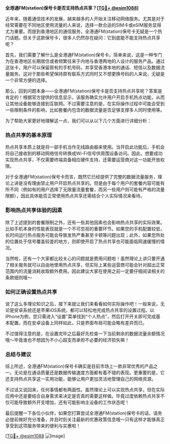 **全港通FM(station)保号卡是否支持热点共享？[[TG💪+ @esim1088](https://t.me/s/esim1088)]**

近年来，随着通信技术的发展，越来越多的人开始关注移动网络服务。尤其是对于经常需要在不同地区使用流量的人来说，选择一款合适的SIM卡或eSIM服务显得尤为重要。而提到香港地区的通信服务，全港通FM(station)保号卡无疑是一个热门话题。但关于这款保号卡，很多人仍然存在疑问：它到底能不能支持热点共享呢？

首先，我们需要了解什么是全港通FM(station)保号卡。简单来说，这是一种专门为在香港地区长期居住或者频繁往来于内地与香港两地的人设计的服务产品。通过这张卡，用户可以保留原有的手机号码，并享受香港本地的通话、短信以及数据流量服务。这对于那些希望保持原有联系方式同时又不想更换号码的人来说，无疑是一个非常方便的选择。

那么，回到问题本身——全港通FM(station)保号卡是否支持热点共享呢？答案是肯定的！根据官方提供的信息显示，该服务确实允许用户开启手机热点功能，从而让其他设备能够连接到互联网。不过需要注意的是，在实际操作过程中可能会受到一些限制条件的影响，比如套餐内包含的数据流量是否足够支撑多人同时使用等。

为了帮助大家更好地理解这一点，我们可以从以下几个方面进行详细分析：

### 热点共享的基本原理

热点共享本质上就是将一部手机当作无线路由器来使用。当开启此功能后，手机会将自己接收到的移动网络信号转换成Wi-Fi信号供周围设备访问。因此，想要成功实现热点共享，不仅需要终端具备相应硬件支持，还需要运营商对这一功能开放权限。

对于全港通FM(station)保号卡而言，既然它已经提供了完整的数据流量服务，理论上讲是没有理由禁止用户开启热点共享的。但是由于每个用户的套餐内容可能有所不同（例如有的用户选择了无限量流量套餐，而另一些用户则可能有严格的流量限额），因此具体能否正常使用热点共享还需结合个人实际情况来看待。

### 影响热点共享体验的因素

除了上述提到的套餐限制之外，还有一些其他因素也会影响热点共享的实际效果。比如手机本身的性能表现就是一个不可忽视的重要环节。如果您的手机配置较低，长时间运行热点服务可能会导致发热严重甚至卡顿等问题出现；此外，如果您所处的位置处于信号覆盖较差的地方，则即使开启了热点共享也可能面临网速缓慢的情况。

当然啦，还有一个大家都比较关心的问题就是费用问题啦！虽然理论上讲只要开通了相关服务就可以自由地使用热点共享，但实际上某些运营商可能会针对超出正常范围内的流量消耗收取额外费用。因此建议大家在使用之前一定要仔细阅读相关的条款细则哦～

### 如何正确设置热点共享

说了这么多理论知识之后，接下来就让我们来看看如何实际操作吧！一般来说，无论是安卓系统还是苹果iOS系统，都可以轻松地完成热点共享的设置过程。以iPhone为例，您只需进入“设置”菜单找到“个人热点”，然后打开开关即可完成基本配置。而在安卓设备上同样如此，只是界面布局可能会略有差异而已。

不过值得注意的是，在设置完毕之后最好先检查一下当前剩余的数据流量余额情况哦～毕竟谁也不想因为不小心超支而承担不必要的经济损失嘛！

### 总结与建议

综上所述，全港通FM(station)保号卡确实是目前市场上一款非常优秀的产品之一。无论是在通话质量还是数据传输速度方面都有着不错的表现。更重要的是，它还支持热点共享这一实用功能，能够让用户更加灵活地管理自己的网络资源。

不过话又说回来，任何事情都有两面性。虽然理论上可以实现热点共享，但在实际应用中还是要结合自身需求来决定是否真的需要这样做。毕竟过度依赖热点共享不仅可能导致额外开支增加，还有可能影响主设备的工作状态呢！

最后提醒一下各位小伙伴，如果您打算尝试全港通FM(station)保号卡的话，请务必提前做好充分准备，并且时刻关注最新的优惠政策信息哦～只有这样才能够真正享受到这项服务带来的便利与实惠啦！

[[TG💪+ @esim1088](https://t.me/s/esim1088) ![Image](https://i.postimg.cc/4NQfJmqS/Snipaste-2025-05-13-00-14-12.png)]